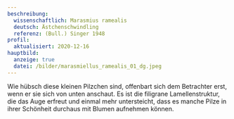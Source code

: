 ```yaml
---
beschreibung:
  wissenschaftlich: Marasmius ramealis
  deutsch: Ästchenschwindling
  referenz: (Bull.) Singer 1948
profil:
  aktualisiert: 2020-12-16
hauptbild:
  anzeige: true
  datei: /bilder/marasmiellus_ramealis_01_dg.jpeg
---
```

Wie hübsch diese kleinen Pilzchen sind, offenbart sich dem Betrachter erst, wenn er sie sich von unten anschaut. Es ist die filigrane Lamellenstruktur, die das Auge erfreut und einmal mehr untersteicht, dass es manche Pilze in ihrer Schönheit durchaus mit Blumen aufnehmen können.